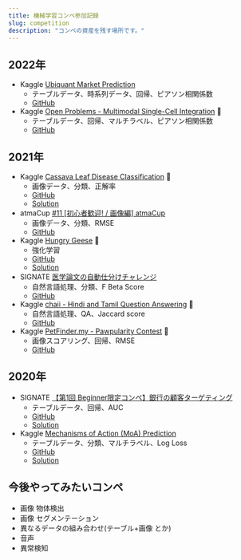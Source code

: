 ```yaml
---
title: 機械学習コンペ参加記録
slug: competition
description: "コンペの資産を残す場所です。"
---
```


## 2022年

- Kaggle [Ubiquant Market Prediction](https://www.kaggle.com/competitions/ubiquant-market-prediction)
    - テーブルデータ、時系列データ、回帰、ピアソン相関係数
    - [GitHub](https://github.com/IMOKURI/ubiquant-market-prediction)
- Kaggle [Open Problems - Multimodal Single-Cell Integration](https://www.kaggle.com/competitions/open-problems-multimodal) 🥈
    - テーブルデータ、回帰、マルチラベル、ピアソン相関係数
    - [GitHub](https://github.com/IMOKURI/kaggle-multimodal-single-cell-integration)

## 2021年

- Kaggle [Cassava Leaf Disease Classification](https://www.kaggle.com/c/cassava-leaf-disease-classification) 🥈
    - 画像データ、分類、正解率
    - [GitHub](https://github.com/IMOKURI/Cassava-Leaf-Disease-Classification)
    - [Solution](https://www.kaggle.com/c/cassava-leaf-disease-classification/discussion/220599)
- atmaCup [#11 [初心者歓迎! / 画像編] atmaCup](https://www.guruguru.science/competitions/17)
    - 画像データ、分類、RMSE
    - [GitHub](https://github.com/IMOKURI/atmacup11)
- Kaggle [Hungry Geese](https://www.kaggle.com/c/hungry-geese) 🥇
    - 強化学習
    - [GitHub](https://github.com/IMOKURI/Hungry-Geese)
    - [Solution](https://www.kaggle.com/c/hungry-geese/discussion/263690)
- SIGNATE [医学論文の自動仕分けチャレンジ](https://signate.jp/competitions/471)
    - 自然言語処理、分類、F Beta Score
    - [GitHub](https://github.com/IMOKURI/signate-471)
- Kaggle [chaii - Hindi and Tamil Question Answering](https://www.kaggle.com/c/chaii-hindi-and-tamil-question-answering) 🥉
    - 自然言語処理、QA、Jaccard score
    - [GitHub](https://github.com/IMOKURI/chaii-Hindi-and-Tamil-QA)
- Kaggle [PetFinder.my - Pawpularity Contest](https://www.kaggle.com/c/petfinder-pawpularity-score) 🥉
    - 画像スコアリング、回帰、RMSE
    - [GitHub](https://github.com/IMOKURI/petfinder-pawpularity-score)

## 2020年

- SIGNATE [【第1回 Beginner限定コンペ】銀行の顧客ターゲティング](https://signate.jp/competitions/292)
    - テーブルデータ、回帰、AUC
    - [GitHub](https://github.com/IMOKURI/signate-292)
    - [Solution](/blog/2020/09/signate-292/)
- Kaggle [Mechanisms of Action (MoA) Prediction](https://www.kaggle.com/c/lish-moa)
    - テーブルデータ、分類、マルチラベル、Log Loss
    - [GitHub](https://github.com/IMOKURI/kaggle-lish-moa)
    - [Solution](/blog/2020/12/kaggle-lish-moa/)

## 今後やってみたいコンペ

- 画像 物体検出
- 画像 セグメンテーション
- 異なるデータの組み合わせ(テーブル+画像 とか)
- 音声
- 異常検知
